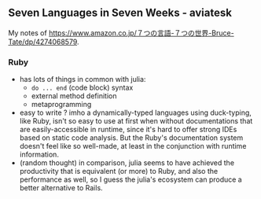 ## Seven Languages in Seven Weeks - aviatesk

My notes of https://www.amazon.co.jp/７つの言語-７つの世界-Bruce-Tate/dp/4274068579.

### Ruby

- has lots of things in common with julia:
  * `do ... end` (code block) syntax
  * external method definition
  * metaprogramming
- easy to write ? imho a dynamically-typed languages using duck-typing, like Ruby, isn't so easy to use at first when without documentations that are easily-accessible in runtime, since it's hard to offer strong IDEs based on static code analysis. But the Ruby's documentation system doesn't feel like so well-made, at least in the conjunction with runtime information.
- (random thought) in comparison, julia seems to have achieved the productivity that is equivalent (or more) to Ruby, and also the performance as well, so I guess the julia's ecosystem can produce a better alternative to Rails.
